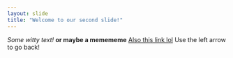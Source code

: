 ```yaml
---
layout: slide
title: "Welcome to our second slide!"
---
```

*Some witty text!* **or maybe a memememe** [Also this link lol](http://dustn.tv/wp-content/uploads/2013/07/baby-meme-2.jpg)
Use the left arrow to go back!
